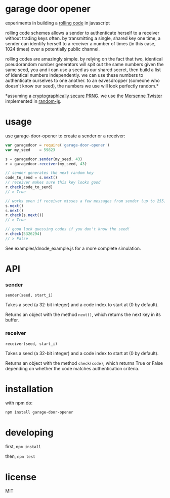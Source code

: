 # garage door opener

experiments in building a [rolling code](https://en.wikipedia.org/wiki/Rolling_code) in javascript

rolling code schemes allows a sender to authenticate herself to a receiver without trading keys often. by transmitting a single, shared key one time, a sender can identify herself to a receiver a number of times (in this case, 1024 times) over a potentially public channel.

rolling codes are amazingly simple. by relying on the fact that two, identical pseudorandom number generators will spit out the same numbers given the same seed, you and i can use a seed as our shared secret, then build a list of identical numbers independently. we can use these numbers to authenticate ourselves to one another. to an eavesdropper (someone who doesn't know our seed), the numbers we use will look perfectly random.*

*assuming a [cryptographically secure PRNG](https://en.wikipedia.org/wiki/Cryptographically_secure_pseudorandom_number_generator). we use the [Mersenne Twister](https://en.wikipedia.org/wiki/Mersenne_Twister) implemented in [random-js](https://www.npmjs.com/package/random-js).

# usage

use garage-door-opener to create a sender or a receiver:

```javascript
var garagedoor = require('garage-door-opener')
var my_seed    = 59823

s = garagedoor.sender(my_seed, 43)
r = garagedoor.receiver(my_seed, 43)

// sender generates the next random key
code_to_send = s.next()
// receiver makes sure this key looks good
r.check(code_to_send)
// > True

// works even if receiver misses a few messages from sender (up to 255)
s.next()
s.next()
r.check(s.next())
// > True

// good luck guessing codes if you don't know the seed!
r.check(5326294)
// > False
```

See examples/dnode_example.js for a more complete simulation.

# API

### sender

`sender(seed, start_i)`

Takes a seed (a 32-bit integer) and a code index to start at (0 by default).

Returns an object with the method `next()`, which returns the next key in its buffer.

### receiver

`receiver(seed, start_i)`

Takes a seed (a 32-bit integer) and a code index to start at (0 by default).

Returns an object with the method `check(code)`, which returns True or False depending on whether the code matches authentication criteria.

# installation

with npm do:

`npm install garage-door-opener`

# developing
 
first, `npm install`

then, `npm test`

# license

MIT
